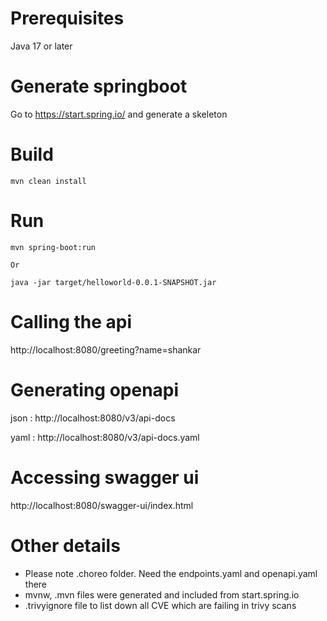 # Prerequisites
Java 17 or later

# Generate springboot 
Go to https://start.spring.io/ and generate a skeleton

# Build
```
mvn clean install
```
# Run
```
mvn spring-boot:run

Or

java -jar target/helloworld-0.0.1-SNAPSHOT.jar
```

# Calling the api
http://localhost:8080/greeting?name=shankar

# Generating openapi
json : http://localhost:8080/v3/api-docs

yaml : http://localhost:8080/v3/api-docs.yaml

# Accessing swagger ui
http://localhost:8080/swagger-ui/index.html

# Other details
* Please note .choreo folder. Need the endpoints.yaml and openapi.yaml there
* mvnw, .mvn files were generated and included from start.spring.io
* .trivyignore file to list down all CVE which are failing in trivy scans